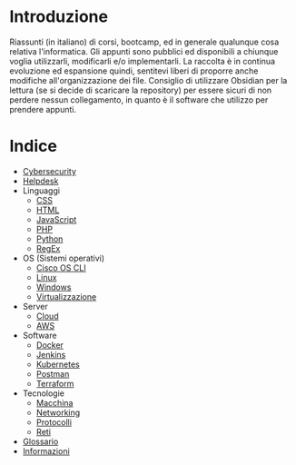 # Introduzione
Riassunti (in italiano) di corsi, bootcamp, ed in generale qualunque cosa relativa l'informatica. Gli appunti sono pubblici ed disponibili a chiunque voglia utilizzarli, modificarli e/o implementarli.
La raccolta è in continua evoluzione ed espansione quindi, sentitevi liberi di proporre anche modifiche all'organizzazione dei file.
Consiglio di utilizzare Obsidian per la lettura (se si decide di scaricare la repository) per essere sicuri di non perdere nessun collegamento, in quanto è il software che utilizzo per prendere appunti.
# Indice

- [Cybersecurity](./Cybersecurity.md)
- [Helpdesk](Helpdesk.md)
- Linguaggi
	- [CSS](./Linguaggi/CSS)
	- [HTML](./Linguaggi/HTML)
	- [JavaScript](./Linguaggi/JavaScript)
	- [PHP](./Linguaggi/Php)
	- [Python](./Linguaggi/Python)
	- [RegEx](./Linguaggi/RegEx)
- OS (Sistemi operativi)
	- [Cisco OS CLI](<./OS/Cisco IOS>)
	- [Linux](./OS/Linux)
	- [Windows](./OS/Windows)
	- [Virtualizzazione](./OS/Virtualizzazione)
- Server
	- [Cloud](./Server/Cloud)
	- [AWS](./Server/AWS)
- Software
	- [Docker](./Software/Docker)
	- [Jenkins](./Software/Jenkins)
	- [Kubernetes](./Software/Kubernetes)
	- [Postman](./Software/Postman)
	- [Terraform](./Software/Terraform)
- Tecnologie
	- [Macchina](./Tecnologie/Macchina)
	- [Networking](./Tecnologie/Networking)
	- [Protocolli](./Tecnologie/Protocolli)
	- [Reti](./Tecnologie/Reti)
- [Glossario](./Glossario.md)
- [Informazioni](./Informazioni.md)

